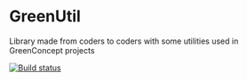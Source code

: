 # GreenUtil
Library made from coders to coders with some utilities used in GreenConcept projects

[![Build status](https://ci.appveyor.com/api/projects/status/qqdsnxdp9oq47w8n/branch/master?svg=true)](https://ci.appveyor.com/project/leandroltavares/greenutil/branch/master)
